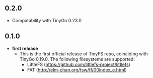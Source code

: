 0.2.0
---

- Compatability with TinyGo 0.23.0


0.1.0
---
- **first release**
    - This is the first official release of TinyFS repo, coinciding with TinyGo 0.19.0. The following filesystems are supported:
        - LittleFS (https://github.com/littlefs-project/littlefs)
        - FAT (http://elm-chan.org/fsw/ff/00index_e.html)
